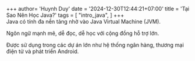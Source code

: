 +++
author= 'Huynh Duy'
date = '2024-12-30T12:44:21+07:00'
title = 'Tại Sao Nên Học Java?'
tags = [
    "intro_java",
]
+++          
Java có tính đa nền tảng nhờ vào Java Virtual Machine (JVM).

Ngôn ngữ mạnh mẽ, dễ đọc, dễ học với cộng đồng hỗ trợ lớn.

Được sử dụng trong các dự án lớn như hệ thống ngân hàng, thương mại điện tử và phát triển Android.
          